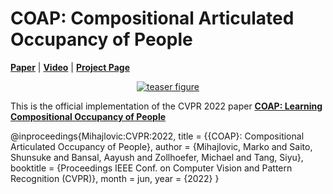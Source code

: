 # COAP: Compositional Articulated Occupancy of People

[**Paper**](#) | [**Video**](https://www.youtube.com/watch?v=qU0q5h6IldU) | [**Project Page**](https://neuralbodies.github.io/COAP)

<div style="text-align: center">
    <a href="https://neuralbodies.github.io/COAP"><img src="https://neuralbodies.github.io/COAP/images/teaser.png" alt="teaser figure"/></a>
</div>

This is the official implementation of the CVPR 2022 paper [**COAP: Learning Compositional Occupancy of People**](https://neuralbodies.github.io/COAP)


@inproceedings{Mihajlovic:CVPR:2022,
   title = {{COAP}: Compositional Articulated Occupancy of People},
   author = {Mihajlovic, Marko and Saito, Shunsuke and Bansal, Aayush and Zollhoefer, Michael and Tang, Siyu},
   booktitle = {Proceedings IEEE Conf. on Computer Vision and Pattern Recognition (CVPR)},
   month = jun,
   year = {2022}
}
